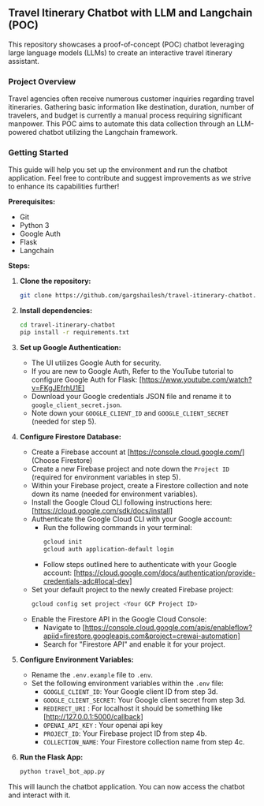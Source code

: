 ## Travel Itinerary Chatbot with LLM and Langchain (POC)

This repository showcases a proof-of-concept (POC) chatbot leveraging large language models (LLMs) to create an interactive travel itinerary assistant. 

### Project Overview

Travel agencies often receive numerous customer inquiries regarding travel itineraries. Gathering basic information like destination, duration, number of travelers, and budget is currently a manual process requiring significant manpower. This POC aims to automate this data collection through an LLM-powered chatbot utilizing the Langchain framework. 

### Getting Started

This guide will help you set up the environment and run the chatbot application. Feel free to contribute and suggest improvements as we strive to enhance its capabilities further!

**Prerequisites:**

* Git
* Python 3
* Google Auth
* Flask
* Langchain

**Steps:**

1. **Clone the repository:**

   ```bash
   git clone https://github.com/gargshailesh/travel-itinerary-chatbot.git
   ```

2. **Install dependencies:**

   ```bash
   cd travel-itinerary-chatbot
   pip install -r requirements.txt
   ```

3. **Set up Google Authentication:**

   * The UI utilizes Google Auth for security.
   * If you are new to Google Auth, Refer to the YouTube tutorial to configure Google Auth for Flask: [https://www.youtube.com/watch?v=FKgJEfrhU1E]
   * Download your Google credentials JSON file and rename it to `google_client_secret.json`.
   * Note down your `GOOGLE_CLIENT_ID` and `GOOGLE_CLIENT_SECRET` (needed for step 5).

4. **Configure Firestore Database:**

   * Create a Firebase account at [https://console.cloud.google.com/] (Choose Firestore)
   * Create a new Firebase project and note down the `Project ID` (required for environment variables in step 5).
   * Within your Firebase project, create a Firestore collection and note down its name (needed for environment variables).
   * Install the Google Cloud CLI following instructions here: [https://cloud.google.com/sdk/docs/install]
   * Authenticate the Google Cloud CLI with your Google account:
      - Run the following commands in your terminal:
         ```bash
         gcloud init
         gcloud auth application-default login
         ```
      - Follow steps outlined here to authenticate with your Google account: [https://cloud.google.com/docs/authentication/provide-credentials-adc#local-dev]
   * Set your default project to the newly created Firebase project:
      ```bash
      gcloud config set project <Your GCP Project ID>
      ```
   * Enable the Firestore API in the Google Cloud Console:
      - Navigate to [https://console.cloud.google.com/apis/enableflow?apiid=firestore.googleapis.com&project=crewai-automation]
      - Search for "Firestore API" and enable it for your project.

5. **Configure Environment Variables:**

   * Rename the `.env.example` file to `.env`.
   * Set the following environment variables within the `.env` file:
      - `GOOGLE_CLIENT_ID`: Your Google client ID from step 3d.
      - `GOOGLE_CLIENT_SECRET`: Your Google client secret from step 3d.
      - `REDIRECT_URI` : For localhost it should be something like [http://127.0.0.1:5000/callback]
      - `OPENAI_API_KEY` : Your openai api key
      - `PROJECT_ID`: Your Firebase project ID from step 4b.
      - `COLLECTION_NAME`: Your Firestore collection name from step 4c.

6. **Run the Flask App:**

   ```bash
   python travel_bot_app.py
   ```

This will launch the chatbot application. You can now access the chatbot and interact with it.
